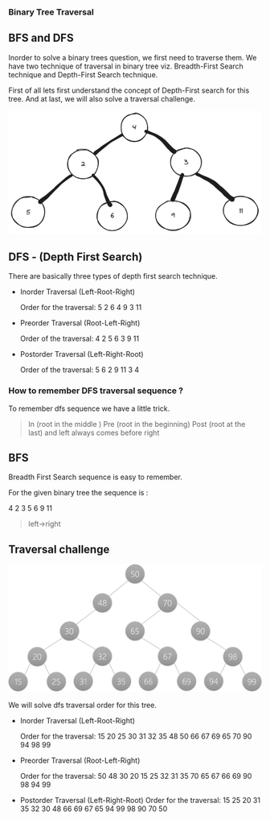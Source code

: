 
### Binary Tree Traversal

## BFS and DFS

Inorder to solve a binary trees question, we first need to traverse them. We have two technique of traversal in binary tree viz. Breadth-First Search technique and Depth-First Search technique.

First of all lets first understand the concept of Depth-First search for this tree. And at last, we will also solve a traversal challenge.

![binary tree](binarytree.png)

## DFS - (Depth First Search)

There are basically three types of depth first search technique. 

- Inorder Traversal (Left-Root-Right)
  
  Order for the traversal: 5 2 6 4 9 3 11 

- Preorder Traversal (Root-Left-Right)
  
  Order of the traversal: 4 2 5 6 3 9 11

- Postorder Traversal (Left-Right-Root)
  
  Order of the traversal: 5 6  2 9 11 3 4 

### How to remember DFS traversal sequence ?

To remember dfs sequence we have a little trick. 
> In (root in the middle )
> Pre (root in the beginning)
  >Post (root at the last)
>and left always comes before right

## BFS

Breadth First Search sequence is easy to remember.

For the given binary tree the sequence is :

4 2 3 5 6 9 11

> left->right


## Traversal  challenge

![binary tree](traversal-challenge.png)

We will solve dfs traversal order for this tree. 

- Inorder Traversal (Left-Root-Right)
  
  Order for the traversal: 15 20 25 30 31 32 35 48 50 66 67 69 65 70 90 94 98 99 

- Preorder Traversal (Root-Left-Right)
  
  Order for the traversal: 50 48 30 20 15 25 32 31 35 70 65 67 66 69 90 98 94 99

- Postorder Traversal (Left-Right-Root)
  Order for the traversal: 15 25 20 31 35 32 30 48 66 69 67 65 94 99 98 90 70 50





